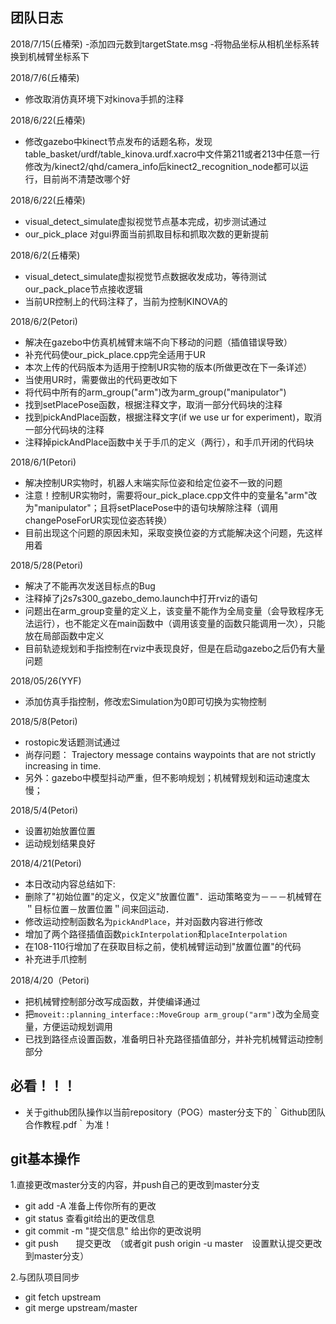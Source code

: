 ## 团队日志
2018/7/15(丘椿荣)
-添加四元数到targetState.msg
-将物品坐标从相机坐标系转 换到机械臂坐标系下

2018/7/6(丘椿荣)
- 修改取消仿真环境下对kinova手抓的注释

2018/6/22(丘椿荣)
- 修改gazebo中kinect节点发布的话题名称，发现table_basket/urdf/table_kinova.urdf.xacro中文件第211或者213中任意一行修改为/kinect2/qhd/camera_info后kinect2_recognition_node都可以运行，目前尚不清楚改哪个好


2018/6/22(丘椿荣)
- visual_detect_simulate虚拟视觉节点基本完成，初步测试通过
- our_pick_place 对gui界面当前抓取目标和抓取次数的更新提前

2018/6/2(丘椿荣)
- visual_detect_simulate虚拟视觉节点数据收发成功，等待测试our_pack_place节点接收逻辑
- 当前UR控制上的代码注释了，当前为控制KINOVA的

2018/6/2(Petori)
- 解决在gazebo中仿真机械臂末端不向下移动的问题（插值错误导致）
- 补充代码使our_pick_place.cpp完全适用于UR
- 本次上传的代码版本为适用于控制UR实物的版本(所做更改在下一条详述）
- 当使用UR时，需要做出的代码更改如下
 - 将代码中所有的arm_group("arm")改为arm_group("manipulator")
 - 找到setPlacePose函数，根据注释文字，取消一部分代码块的注释
 - 找到pickAndPlace函数，根据注释文字(if we use ur for experiment)，取消一部分代码块的注释
 - 注释掉pickAndPlace函数中关于手爪的定义（两行），和手爪开闭的代码块

2018/6/1(Petori)
- 解决控制UR实物时，机器人末端实际位姿和给定位姿不一致的问题
- 注意！控制UR实物时，需要将our_pick_place.cpp文件中的变量名"arm"改为"manipulator"；且将setPlacePose中的语句块解除注释（调用changePoseForUR实现位姿态转换）
- 目前出现这个问题的原因未知，采取变换位姿的方式能解决这个问题，先这样用着

2018/5/28(Petori)
- 解决了不能再次发送目标点的Bug
- 注释掉了j2s7s300_gazebo_demo.launch中打开rviz的语句
- 问题出在arm_group变量的定义上，该变量不能作为全局变量（会导致程序无法运行），也不能定义在main函数中（调用该变量的函数只能调用一次），只能放在局部函数中定义
- 目前轨迹规划和手指控制在rviz中表现良好，但是在启动gazebo之后仍有大量问题

2018/05/26(YYF)
- 添加仿真手指控制，修改宏Simulation为0即可切换为实物控制

2018/5/8(Petori)
- rostopic发话题测试通过
- 尚存问题： Trajectory message contains waypoints that are not strictly increasing in time.
- 另外：gazebo中模型抖动严重，但不影响规划；机械臂规划和运动速度太慢；

2018/5/4(Petori)
- 设置初始放置位置
- 运动规划结果良好

2018/4/21(Petori)
- 本日改动内容总结如下:
- 删除了"初始位置"的定义，仅定义"放置位置"．运动策略变为－－－机械臂在＂目标位置－放置位置＂间来回运动．
- 修改运动控制函数名为`pickAndPlace`，并对函数内容进行修改
- 增加了两个路径插值函数`pickInterpolation`和`placeInterpolation`
- 在108-110行增加了在获取目标之前，使机械臂运动到"放置位置"的代码
- 补充进手爪控制

2018/4/20（Petori)
- 把机械臂控制部分改写成函数，并使编译通过
- 把`moveit::planning_interface::MoveGroup arm_group("arm")`改为全局变量，方便运动规划调用
- 已找到路径点设置函数，准备明日补充路径插值部分，并补完机械臂运动控制部分


## 必看！！！
- 关于github团队操作以当前repository（POG）master分支下的｀Github团队合作教程.pdf｀为准！


## git基本操作
1.直接更改master分支的内容，并push自己的更改到master分支
- git add -A 准备上传你所有的更改
- git status 查看git给出的更改信息
- git commit -m "提交信息" 给出你的更改说明
- git push　　提交更改　（或者git push origin -u master　设置默认提交更改到master分支）

2.与团队项目同步
- git fetch upstream
- git merge upstream/master

